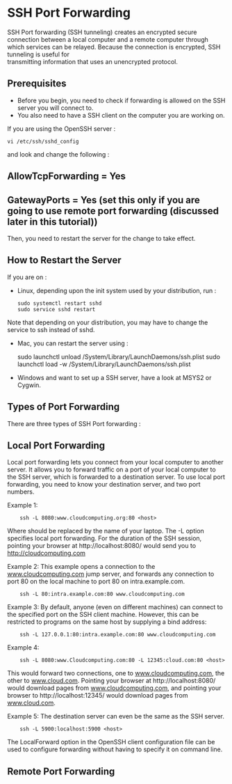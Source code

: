 # SSH Port Forwarding
SSH Port forwarding (SSH tunneling) creates an encrypted secure connection
between a local computer and a remote computer through which services can be
relayed. Because the connection is encrypted, SSH tunneling is useful for  
transmitting information that uses an unencrypted protocol.

            
## Prerequisites
  * Before you begin, you need to check if forwarding is allowed on the SSH server you will connect to.
  * You also need to have a SSH client on the computer you are working on. 

If you are using the OpenSSH server :  

	vi /etc/ssh/sshd_config 

and look and change the following :
## AllowTcpForwarding = Yes 
## GatewayPorts = Yes (set this only if you are going to use remote port forwarding (discussed later in this tutorial))

Then, you need to restart the server for the change to take effect.

## How to Restart the Server 
If you are on :

* Linux, depending upon the init system used by your distribution, run :

	  sudo systemctl restart sshd
	  sudo service sshd restart
	
 Note that depending on your distribution, you may have to change the service to ssh instead of sshd.

* Mac, you can restart the server using :

    sudo launchctl unload /System/Library/LaunchDaemons/ssh.plist
    sudo launchctl load -w /System/Library/LaunchDaemons/ssh.plist

* Windows and want to set up a SSH server, have a look at MSYS2 or Cygwin.

## Types of Port Forwarding
There are three types of SSH Port forwarding :

## Local Port Forwarding 
Local port forwarding lets you connect from your local computer to another 
server. It allows you to forward traffic on a port of your local computer
to the SSH server, which is forwarded to a destination server. To use local 
port forwarding, you need to know your destination server, and two port numbers.

Example 1:

		ssh -L 8080:www.cloudcomputing.org:80 <host>

Where <host> should be replaced by the name of your laptop. 
The -L option specifies local port forwarding. 
For the duration of the SSH session, pointing your browser at 
http://localhost:8080/ would send you to http://cloudcomputing.com

Example 2:
This example opens a connection to the www.cloudcomputing.com jump server, and 
forwards any connection to port 80 on the local machine to port 80 on 
intra.example.com.

		ssh -L 80:intra.example.com:80 www.cloudcomputing.com


Example 3:
By default, anyone (even on different machines) can connect to the specified 
port on the SSH client machine. However, this can be restricted to programs
on the same host by supplying a bind address:

		ssh -L 127.0.0.1:80:intra.example.com:80 www.cloudcomputing.com

Example 4:

		ssh -L 8080:www.Cloudcomputing.com:80 -L 12345:cloud.com:80 <host>
		
This would forward two connections, one to www.cloudcomputing.com, the other 
to www.cloud.com. Pointing your browser at http://localhost:8080/ would 
download pages from www.cloudcomputing.com, and pointing your browser to 
http://localhost:12345/ would download pages from www.cloud.com.

Example 5:
The destination server can even be the same as the SSH server. 

		ssh -L 5900:localhost:5900 <host>

The LocalForward option in the OpenSSH client configuration file can be used to
configure forwarding without having to specify it on command line.

## Remote Port Forwarding






